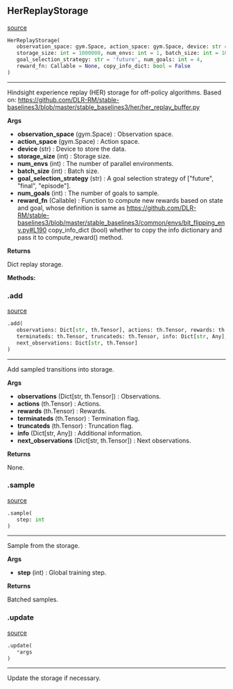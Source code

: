 #


## HerReplayStorage
[source](https://github.com/RLE-Foundation/rllte/blob/main/rllte/xploit/storage/her_replay_storage.py/#L37)
```python 
HerReplayStorage(
   observation_space: gym.Space, action_space: gym.Space, device: str = 'cpu',
   storage_size: int = 1000000, num_envs: int = 1, batch_size: int = 1024,
   goal_selection_strategy: str = 'future', num_goals: int = 4,
   reward_fn: Callable = None, copy_info_dict: bool = False
)
```


---
Hindsight experience replay (HER) storage for off-policy algorithms.
Based on: https://github.com/DLR-RM/stable-baselines3/blob/master/stable_baselines3/her/her_replay_buffer.py


**Args**

* **observation_space** (gym.Space) : Observation space.
* **action_space** (gym.Space) : Action space.
* **device** (str) : Device to store the data.
* **storage_size** (int) : Storage size.
* **num_envs** (int) : The number of parallel environments.
* **batch_size** (int) : Batch size.
* **goal_selection_strategy** (str) : A goal selection strategy of ["future", "final", "episode"].
* **num_goals** (int) : The number of goals to sample.
* **reward_fn** (Callable) : Function to compute new rewards based on state and goal, whose definition is
    same as https://github.com/DLR-RM/stable-baselines3/blob/master/stable_baselines3/common/envs/bit_flipping_env.py#L190
copy_info_dict (bool) whether to copy the info dictionary and pass it to compute_reward() method. 


**Returns**

Dict replay storage.


**Methods:**


### .add
[source](https://github.com/RLE-Foundation/rllte/blob/main/rllte/xploit/storage/her_replay_storage.py/#L97)
```python
.add(
   observations: Dict[str, th.Tensor], actions: th.Tensor, rewards: th.Tensor,
   terminateds: th.Tensor, truncateds: th.Tensor, info: Dict[str, Any],
   next_observations: Dict[str, th.Tensor]
)
```

---
Add sampled transitions into storage.


**Args**

* **observations** (Dict[str, th.Tensor]) : Observations.
* **actions** (th.Tensor) : Actions.
* **rewards** (th.Tensor) : Rewards.
* **terminateds** (th.Tensor) : Termination flag.
* **truncateds** (th.Tensor) : Truncation flag.
* **info** (Dict[str, Any]) : Additional information.
* **next_observations** (Dict[str, th.Tensor]) : Next observations.


**Returns**

None.

### .sample
[source](https://github.com/RLE-Foundation/rllte/blob/main/rllte/xploit/storage/her_replay_storage.py/#L163)
```python
.sample(
   step: int
)
```

---
Sample from the storage.


**Args**

* **step** (int) : Global training step.


**Returns**

Batched samples.

### .update
[source](https://github.com/RLE-Foundation/rllte/blob/main/rllte/xploit/storage/her_replay_storage.py/#L342)
```python
.update(
   *args
)
```

---
Update the storage if necessary.
